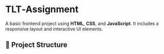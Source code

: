 # TLT‑Assignment

A basic frontend project using **HTML**, **CSS**, and **JavaScript**. It includes a responsive layout and interactive UI elements.

## 🔧 Project Structure
